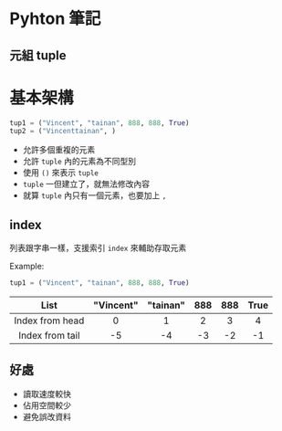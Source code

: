 # **Pyhton 筆記**  
## 元組 tuple  

# 基本架構  

```python
tup1 = ("Vincent", "tainan", 888, 888, True)
tup2 = ("Vincenttainan", )
```

* 允許多個重複的元素  
* 允許 `tuple` 內的元素為不同型別  
* 使用 `()` 來表示 `tuple`  
* `tuple` 一但建立了，就無法修改內容  
* 就算 `tuple` 內只有一個元素，也要加上 `,`  

## index  

列表跟字串一樣，支援索引 `index` 來輔助存取元素  

Example:  

```python
tup1 = ("Vincent", "tainan", 888, 888, True)
```

|      List       | "Vincent" | "tainan" | 888 | 888 | True |
|:---------------:|:---------:|:--------:|:---:|:---:|:----:|
| Index from head |     0     |    1     |  2  |  3  |  4   |
| Index from tail |    -5     |    -4    | -3  | -2  |  -1  |

## 好處  

* 讀取速度較快  
* 佔用空間較少  
* 避免誤改資料  
